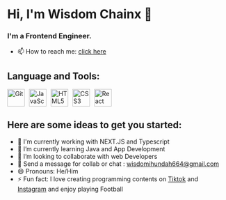  # Hi, I'm Wisdom Chainx 👋 
 
  ### I'm a Frontend Engineer.
 - 📫 How to reach me: [click here](mailto:wisdomihundah664@gmail.com)

  ## Language and Tools:
  <div style="display: flex; align-items: center;">     
   <img src="https://img.shields.io/badge/-Git-F05032?logo=git&logoColor=white" alt="Git" height="40" style="margin-right: 10px;"> 
   <img src="https://img.shields.io/badge/-JavaScript-F7DF1E?logo=javascript&logoColor=black" alt="JavaScript" height="40" style="margin-right: 10px;">
   <img src="https://img.shields.io/badge/-HTML5-E34F26?logo=html5&logoColor=white" alt="HTML5" height="40" style="margin-right: 10px;">
   <img src="https://img.shields.io/badge/-CSS3-1572B6?logo=css3&logoColor=white" alt="CSS3" height="40" style="margin-right: 10px;"> 
   <img src="https://img.shields.io/badge/-React-61DAFB?logo=react&logoColor=black" alt="React" height="40">
  </div>
  
   ## Here are some ideas to get you started:
   
- 👀 I'm currently working with NEXT.JS and Typescript 
- 🌱 I’m currently learning Java and App Development 
- 💞️ I’m looking to collaborate with web Developers
- 💬 Send a message for collab or chat : [wisdomihundah664@gmail.com](mailto:wisdomihundah664@gmail.com)
- 😄 Pronouns: He/Him
- ⚡ Fun fact: I love creating programming contents on [Tiktok](https://www.tiktok.com/@chainxdev?_t=ZM-8sGagdP3bxF&_r=1) and [Instagram](https://www.instagram.com/wisdomchainx?igsh=MTkwcHZiY2xibnhtcQ%3D%3D&utm_source=qr) and enjoy playing Football 

<!---
Wisdomchanix/Wisdomchanix is a ✨ special ✨ repository because its `README.md` (this file) appears on your GitHub profile.
You can click the Preview link to take a look at your changes.
--->

